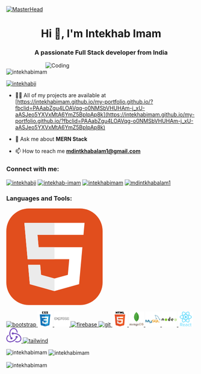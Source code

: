 [![MasterHead](https://arkalivebackup.s3.us-east-2.amazonaws.com/uploads/2021/01/header_banner-2.jpg)](https://intekhabimam.github.io/my-portfolio.github.io/?fbclid=PAAabZgu4LOAVqg-o0NMSbVHUHAm-j_xU-aASJeo5YXVxMtA6YmZ5BpIpAp8k)
<h1 align="center">Hi 👋, I'm Intekhab Imam</h1>
<h3 align="center">A passionate Full Stack developer from India</h3>
<img align="right" alt="Coding" width="400" src="https://miro.medium.com/v2/resize:fit:1400/1*gReLR6hZjwyBxHmfLN1AVw.gif">
<p align="left"> <img src="https://komarev.com/ghpvc/?username=intekhabimam&label=Profile%20views&color=0e75b6&style=flat" alt="intekhabimam" /> </p>

<p align="left"> <a href="https://twitter.com/intekhabji" target="blank"><img src="https://img.shields.io/twitter/follow/intekhabji?logo=twitter&style=for-the-badge" alt="intekhabji" /></a> </p>

- 👨‍💻 All of my projects are available at [https://intekhabimam.github.io/my-portfolio.github.io/?fbclid=PAAabZgu4LOAVqg-o0NMSbVHUHAm-j_xU-aASJeo5YXVxMtA6YmZ5BpIpAp8k](https://intekhabimam.github.io/my-portfolio.github.io/?fbclid=PAAabZgu4LOAVqg-o0NMSbVHUHAm-j_xU-aASJeo5YXVxMtA6YmZ5BpIpAp8k)

- 💬 Ask me about **MERN Stack**

- 📫 How to reach me **mdintkhabalam1@gmail.com**

<h3 align="left">Connect with me:</h3>
<p align="left">
<a href="https://twitter.com/intekhabji" target="blank"><img align="center" src="https://raw.githubusercontent.com/rahuldkjain/github-profile-readme-generator/master/src/images/icons/Social/twitter.svg" alt="intekhabji" height="30" width="40" /></a>
<a href="https://linkedin.com/in/intekhab-imam" target="blank"><img align="center" src="https://raw.githubusercontent.com/rahuldkjain/github-profile-readme-generator/master/src/images/icons/Social/linked-in-alt.svg" alt="intekhab-imam" height="30" width="40" /></a>
<a href="https://instagram.com/intekhabimam" target="blank"><img align="center" src="https://raw.githubusercontent.com/rahuldkjain/github-profile-readme-generator/master/src/images/icons/Social/instagram.svg" alt="intekhabimam" height="30" width="40" /></a>
<a href="https://www.hackerrank.com/mdintkhabalam1" target="blank"><img align="center" src="https://raw.githubusercontent.com/rahuldkjain/github-profile-readme-generator/master/src/images/icons/Social/hackerrank.svg" alt="mdintkhabalam1" height="30" width="40" /></a>
</p>

<h3 align="left">Languages and Tools:</h3>
<svg xmlns="http://www.w3.org/2000/svg" width="256" height="256" fill="none" viewBox="0 0 256 256"><rect width="256" height="256" fill="#E14E1D" rx="60"/><path fill="#fff" d="M48 38L56.6098 134.593H167.32L163.605 176.023L127.959 185.661L92.38 176.037L90.0012 149.435H57.9389L62.5236 200.716L127.951 218.888L193.461 200.716L202.244 102.655H85.8241L82.901 69.9448H205.041H205.139L208 38H48Z"/><path fill="#EBEBEB" d="M128 38H48L56.6098 134.593H128V102.655H85.8241L82.901 69.9448H128V38Z"/><path fill="#EBEBEB" d="M128 185.647L127.959 185.661L92.38 176.037L90.0012 149.435H57.9388L62.5236 200.716L127.951 218.888L128 218.874V185.647Z"/></svg>

<p align="left"> <a href="https://getbootstrap.com" target="_blank" rel="noreferrer"> <img src="https://getbootstrap.com/docs/5.3/assets/brand/bootstrap-social.png" alt="bootstrap" width="40" height="40"/> </a> <a href="https://www.w3schools.com/css/" target="_blank" rel="noreferrer"> <img src="https://raw.githubusercontent.com/devicons/devicon/master/icons/css3/css3-original-wordmark.svg" alt="css3" width="40" height="40"/> </a> <a href="https://expressjs.com" target="_blank" rel="noreferrer"> <img src="https://raw.githubusercontent.com/devicons/devicon/master/icons/express/express-original-wordmark.svg" alt="express" width="40" height="40"/> </a> <a href="https://firebase.google.com/" target="_blank" rel="noreferrer"> <img src="https://www.vectorlogo.zone/logos/firebase/firebase-icon.svg" alt="firebase" width="40" height="40"/> </a> <a href="https://git-scm.com/" target="_blank" rel="noreferrer"> <img src="https://www.vectorlogo.zone/logos/git-scm/git-scm-icon.svg" alt="git" width="40" height="40"/> </a> <a href="https://www.w3.org/html/" target="_blank" rel="noreferrer"> <img src="https://raw.githubusercontent.com/devicons/devicon/master/icons/html5/html5-original-wordmark.svg" alt="html5" width="40" height="40"/> </a> <a href="https://www.mongodb.com/" target="_blank" rel="noreferrer"> <img src="https://raw.githubusercontent.com/devicons/devicon/master/icons/mongodb/mongodb-original-wordmark.svg" alt="mongodb" width="40" height="40"/> </a> <a href="https://www.mysql.com/" target="_blank" rel="noreferrer"> <img src="https://raw.githubusercontent.com/devicons/devicon/master/icons/mysql/mysql-original-wordmark.svg" alt="mysql" width="40" height="40"/> </a> <a href="https://nodejs.org" target="_blank" rel="noreferrer"> <img src="https://raw.githubusercontent.com/devicons/devicon/master/icons/nodejs/nodejs-original-wordmark.svg" alt="nodejs" width="40" height="40"/> </a> <a href="https://reactjs.org/" target="_blank" rel="noreferrer"> <img src="https://raw.githubusercontent.com/devicons/devicon/master/icons/react/react-original-wordmark.svg" alt="react" width="40" height="40"/> </a> <a href="https://redux.js.org" target="_blank" rel="noreferrer"> <img src="https://raw.githubusercontent.com/devicons/devicon/master/icons/redux/redux-original.svg" alt="redux" width="40" height="40"/> </a> <a href="https://tailwindcss.com/" target="_blank" rel="noreferrer"> <img src="https://www.vectorlogo.zone/logos/tailwindcss/tailwindcss-icon.svg" alt="tailwind" width="40" height="40"/> </a> </p>

<p><img align="left" src="https://github-readme-stats.vercel.app/api/top-langs?username=intekhabimam&show_icons=true&locale=en&layout=compact" alt="intekhabimam" /></p>

<p>&nbsp;<img align="center" src="https://github-readme-stats.vercel.app/api?username=intekhabimam&show_icons=true&locale=en" alt="intekhabimam" /></p>

<p><img align="center" src="https://github-readme-streak-stats.herokuapp.com/?user=intekhabimam&" alt="intekhabimam" /></p>
